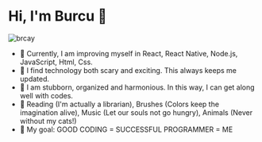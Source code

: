 # Hi, I'm Burcu 👋

![brcay](https://github.com/brcay/brcay/assets/171027309/c299a2c2-a4c9-4c8c-9ddf-a9289066d115)

- 🔭 Currently, I am improving myself in React, React Native, Node.js, JavaScript, Html, Css.
- 🌱 I find technology both scary and exciting. This always keeps me updated.
- 👯 I am stubborn, organized and harmonious. In this way, I can get along well with codes.
- 🤔 Reading (I'm actually a librarian), Brushes (Colors keep the imagination alive), Music (Let our souls not go hungry), Animals (Never without my cats!)
- 💬 My goal: GOOD CODING = SUCCESSFUL PROGRAMMER = ME
